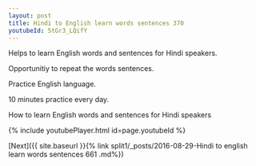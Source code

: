 ```yaml
---
layout: post
title: Hindi to English learn words sentences 370 
youtubeId: 5tGr3_LQifY
---
```

 
 
Helps to learn English words and sentences for Hindi speakers.

Opportunitiy to repeat the words sentences. 

Practice English language. 
 
10 minutes practice every day. 
 
How to learn English words and sentences for Hindi speakers 
 
{% include youtubePlayer.html id=page.youtubeId %}
 
 
[Next]({{ site.baseurl }}{% link  split1/_posts/2016-08-29-Hindi to english learn words sentences 661 .md%})
 
